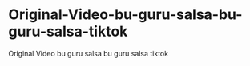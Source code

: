 # Original-Video-bu-guru-salsa-bu-guru-salsa-tiktok
Original Video bu guru salsa bu guru salsa tiktok
